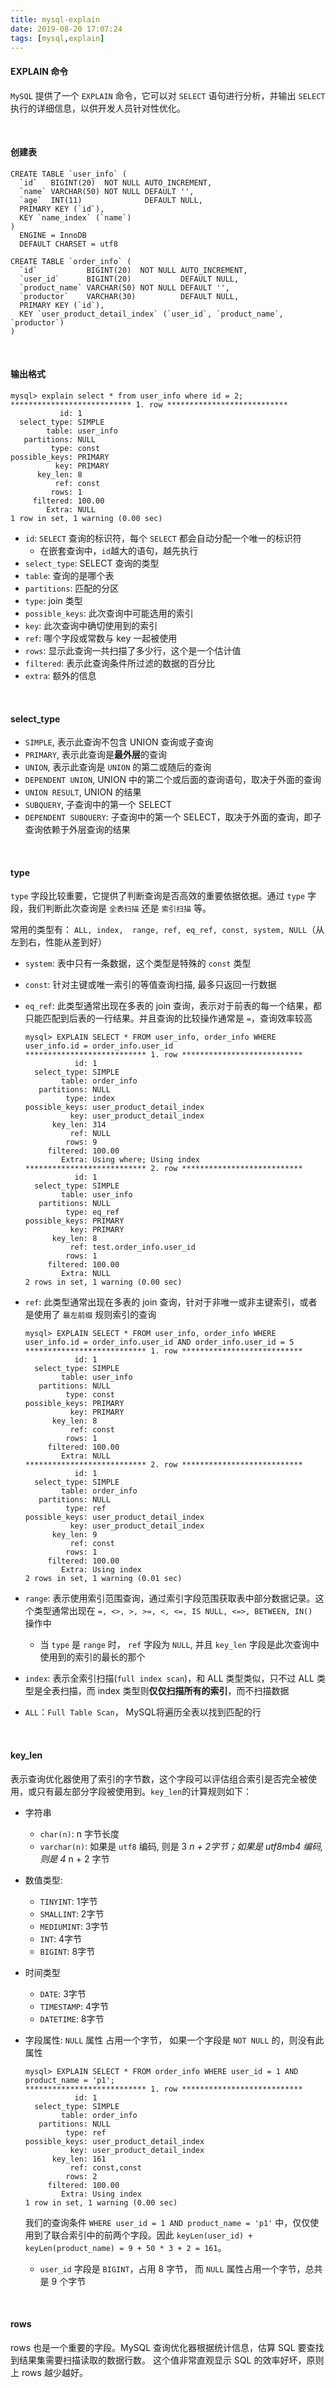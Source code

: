 ```yaml
---
title: mysql-explain
date: 2019-08-20 17:07:24
tags: [mysql,explain]
---
```


#### EXPLAIN 命令

`MySQL` 提供了一个 `EXPLAIN` 命令，它可以对 `SELECT` 语句进行分析，并输出 `SELECT` 执行的详细信息，以供开发人员针对性优化。

<!--more-->

<br/>



#### 创建表

```mysql
CREATE TABLE `user_info` (
  `id`   BIGINT(20)  NOT NULL AUTO_INCREMENT,
  `name` VARCHAR(50) NOT NULL DEFAULT '',
  `age`  INT(11)              DEFAULT NULL,
  PRIMARY KEY (`id`),
  KEY `name_index` (`name`)
)
  ENGINE = InnoDB
  DEFAULT CHARSET = utf8
```

```mysql
CREATE TABLE `order_info` (
  `id`           BIGINT(20)  NOT NULL AUTO_INCREMENT,
  `user_id`      BIGINT(20)           DEFAULT NULL,
  `product_name` VARCHAR(50) NOT NULL DEFAULT '',
  `productor`    VARCHAR(30)          DEFAULT NULL,
  PRIMARY KEY (`id`),
  KEY `user_product_detail_index` (`user_id`, `product_name`, `productor`)
)
```

<br/>



#### 输出格式

```
mysql> explain select * from user_info where id = 2;
*************************** 1. row ***************************
           id: 1
  select_type: SIMPLE
        table: user_info
   partitions: NULL
         type: const
possible_keys: PRIMARY
          key: PRIMARY
      key_len: 8
          ref: const
         rows: 1
     filtered: 100.00
        Extra: NULL
1 row in set, 1 warning (0.00 sec)
```

- `id`: `SELECT` 查询的标识符，每个 `SELECT` 都会自动分配一个唯一的标识符
  - 在嵌套查询中，`id`越大的语句，越先执行
- `select_type`: SELECT 查询的类型
- `table`: 查询的是哪个表
- `partitions`: 匹配的分区
- `type`: join 类型
- `possible_keys`: 此次查询中可能选用的索引
- `key`: 此次查询中确切使用到的索引
- `ref`: 哪个字段或常数与 key 一起被使用
- `rows`: 显示此查询一共扫描了多少行，这个是一个估计值
- `filtered`: 表示此查询条件所过滤的数据的百分比
- `extra`: 额外的信息

<br/>



#### select_type

- `SIMPLE`, 表示此查询不包含 UNION 查询或子查询
- `PRIMARY`, 表示此查询是**最外层**的查询
- `UNION`, 表示此查询是 `UNION` 的第二或随后的查询
- `DEPENDENT UNION`, UNION 中的第二个或后面的查询语句，取决于外面的查询
- `UNION RESULT`, UNION 的结果
- `SUBQUERY`, 子查询中的第一个 SELECT
- `DEPENDENT SUBQUERY`: 子查询中的第一个 SELECT，取决于外面的查询，即子查询依赖于外层查询的结果

<br/>



#### type

`type` 字段比较重要，它提供了判断查询是否高效的重要依据依据。通过 `type` 字段，我们判断此次查询是 `全表扫描` 还是 `索引扫描` 等。

常用的类型有： `ALL, index,  range, ref, eq_ref, const, system, NULL`（从左到右，性能从差到好）

- `system`: 表中只有一条数据，这个类型是特殊的 `const` 类型

- `const`: 针对主键或唯一索引的等值查询扫描, 最多只返回一行数据

- `eq_ref`: 此类型通常出现在多表的 join 查询，表示对于前表的每一个结果，都只能匹配到后表的一行结果。并且查询的比较操作通常是 `=`，查询效率较高

  ```
  mysql> EXPLAIN SELECT * FROM user_info, order_info WHERE user_info.id = order_info.user_id
  *************************** 1. row ***************************
             id: 1
    select_type: SIMPLE
          table: order_info
     partitions: NULL
           type: index
  possible_keys: user_product_detail_index
            key: user_product_detail_index
        key_len: 314
            ref: NULL
           rows: 9
       filtered: 100.00
          Extra: Using where; Using index
  *************************** 2. row ***************************
             id: 1
    select_type: SIMPLE
          table: user_info
     partitions: NULL
           type: eq_ref
  possible_keys: PRIMARY
            key: PRIMARY
        key_len: 8
            ref: test.order_info.user_id
           rows: 1
       filtered: 100.00
          Extra: NULL
  2 rows in set, 1 warning (0.00 sec)
  ```

- `ref`: 此类型通常出现在多表的 join 查询，针对于非唯一或非主键索引，或者是使用了 `最左前缀` 规则索引的查询

  ```
  mysql> EXPLAIN SELECT * FROM user_info, order_info WHERE user_info.id = order_info.user_id AND order_info.user_id = 5
  *************************** 1. row ***************************
             id: 1
    select_type: SIMPLE
          table: user_info
     partitions: NULL
           type: const
  possible_keys: PRIMARY
            key: PRIMARY
        key_len: 8
            ref: const
           rows: 1
       filtered: 100.00
          Extra: NULL
  *************************** 2. row ***************************
             id: 1
    select_type: SIMPLE
          table: order_info
     partitions: NULL
           type: ref
  possible_keys: user_product_detail_index
            key: user_product_detail_index
        key_len: 9
            ref: const
           rows: 1
       filtered: 100.00
          Extra: Using index
  2 rows in set, 1 warning (0.01 sec)
  ```

- `range`: 表示使用索引范围查询，通过索引字段范围获取表中部分数据记录。这个类型通常出现在 `=, <>, >, >=, <, <=, IS NULL, <=>, BETWEEN, IN() `操作中

  - 当 `type` 是 `range` 时， `ref` 字段为 `NULL`, 并且 `key_len` 字段是此次查询中使用到的索引的最长的那个

- `index`: 表示全索引扫描(`full index scan`)，和 ALL 类型类似，只不过 ALL 类型是全表扫描，而 index 类型则**仅仅扫描所有的索引**，而不扫描数据

- `ALL`：`Full Table Scan`， MySQL将遍历全表以找到匹配的行

<br/>



#### key_len

表示查询优化器使用了索引的字节数，这个字段可以评估组合索引是否完全被使用，或只有最左部分字段被使用到。`key_len`的计算规则如下：

- 字符串

  - `char(n)`: n 字节长度
  - `varchar(n)`: 如果是 `utf8` 编码, 则是 3 *n + 2字节；如果是 utf8mb4 编码, 则是 4* n + 2 字节

- 数值类型:

  - `TINYINT`: 1字节
  - `SMALLINT`: 2字节
  - `MEDIUMINT`: 3字节
  - `INT`: 4字节
  - `BIGINT`: 8字节

- 时间类型

  - `DATE`: 3字节
  - `TIMESTAMP`: 4字节
  - `DATETIME`: 8字节

- 字段属性: `NULL` 属性 占用一个字节， 如果一个字段是 `NOT NULL` 的，则没有此属性

  ```
  mysql> EXPLAIN SELECT * FROM order_info WHERE user_id = 1 AND product_name = 'p1';
  *************************** 1. row ***************************
             id: 1
    select_type: SIMPLE
          table: order_info
     partitions: NULL
           type: ref
  possible_keys: user_product_detail_index
            key: user_product_detail_index
        key_len: 161
            ref: const,const
           rows: 2
       filtered: 100.00
          Extra: Using index
  1 row in set, 1 warning (0.00 sec)
  ```

  我们的查询条件 `WHERE user_id = 1 AND product_name = 'p1'` 中，仅仅使用到了联合索引中的前两个字段。因此 `keyLen(user_id) + keyLen(product_name) = 9 + 50 * 3 + 2 = 161`。

  - `user_id` 字段是 `BIGINT`，占用 8 字节， 而 `NULL` 属性占用一个字节，总共是 9 个字节

<br/>



#### rows

rows 也是一个重要的字段。MySQL 查询优化器根据统计信息，估算 SQL 要查找到结果集需要扫描读取的数据行数。
这个值非常直观显示 SQL 的效率好坏，原则上 rows 越少越好。

<br/>






